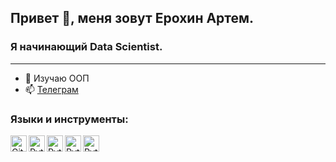 ## Привет 👋, меня зовут Ерохин Артем.
### Я начинающий Data Scientist.
___
- 🌱 Изучаю ООП
- 📫 [Телеграм](https://t.me/yerokhin_artem)

### Языки и инструменты:
<img align="left" alt="Git" width="26px" src="https://github.com/ArtemYerokhin/ArtemYerokhin/assets/110336811/321a35df-678d-4b54-bb8e-968fdc15a498" />
<img align="left" alt="Python" width="26px" src="https://github.com/ArtemYerokhin/ArtemYerokhin/assets/110336811/00b06ca2-09b5-48dc-94c4-2f70a72f2630" />
<img align="left" alt="Python" width="26px" src="https://github.com/ArtemYerokhin/ArtemYerokhin/assets/110336811/49952e58-39e2-4bcd-b9b6-34c6959392be" />
<img align="left" alt="Python" width="26px" src="https://github.com/ArtemYerokhin/ArtemYerokhin/assets/110336811/50090bd9-44cb-4766-be70-1d67b2671e8a" />
<img align="left" alt="Python" width="26px" height="26" src="https://dildehdrg5ol8.cloudfront.net/images/%252540catboost-edd4f133aa13d952f3f4b3fca40b9182.png" />
